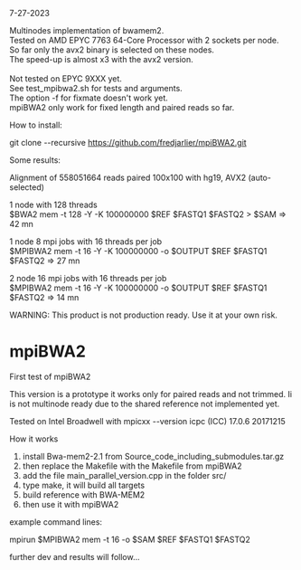 7-27-2023

Multinodes implementation of bwamem2.\
Tested on AMD EPYC 7763 64-Core Processor with 2 sockets per node.\
So far only the avx2 binary is selected on these nodes.\
The speed-up is almost x3 with the avx2 version.\
\
Not tested on EPYC 9XXX yet.\
See test_mpibwa2.sh for tests and arguments.\
The option -f for fixmate doesn't work yet.\
mpiBWA2 only work for fixed length and paired reads so far.

How to install:

git clone --recursive https://github.com/fredjarlier/mpiBWA2.git

Some results:

Alignment of 558051664 reads paired 100x100 with hg19, AVX2 (auto-selected)

1 node with 128 threads\
$BWA2 mem -t 128 -Y -K 100000000 $REF $FASTQ1 $FASTQ2 > $SAM => 42 mn

1 node 8 mpi jobs with 16 threads per job\
$MPIBWA2 mem -t 16 -Y -K 100000000 -o $OUTPUT $REF $FASTQ1 $FASTQ2 => 27 mn

2 node 16 mpi jobs with 16 threads per job\
$MPIBWA2 mem -t 16 -Y -K 100000000 -o $OUTPUT $REF $FASTQ1 $FASTQ2 => 14 mn


WARNING: This product is not production ready. Use it at your own risk. 


# mpiBWA2

First test of mpiBWA2

This version is a prototype it works only for paired reads and not trimmed. 
Ii is not multinode ready due to the shared reference not implemented yet.


Tested on Intel Broadwell 
with mpicxx --version
icpc (ICC) 17.0.6 20171215

How it works

1) install Bwa-mem2-2.1 from Source_code_including_submodules.tar.gz
2) then replace the Makefile with the Makefile from mpiBWA2
3) add the file main_parallel_version.cpp in the folder src/
4) type make, it will build all targets 
5) build reference with BWA-MEM2
6) then use it with mpiBWA2

example command lines:

mpirun $MPIBWA2 mem -t 16 -o $SAM $REF $FASTQ1 $FASTQ2

further dev and results will follow...
